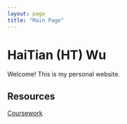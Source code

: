 ```yaml
---
layout: page
title: "Main Page"
---
```


# HaiTian (HT) Wu

Welcome! This is my personal website.

## Resources
[Coursework](coursework.md)
